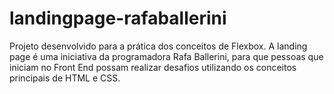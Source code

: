# landingpage-rafaballerini
Projeto desenvolvido para a prática dos conceitos de Flexbox. A landing page é uma iniciativa da programadora Rafa Ballerini, para que pessoas que iniciam no Front End possam realizar desafios utilizando os conceitos principais de HTML e CSS.
